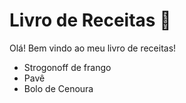 
# Livro de Receitas  :chicken: 
 
 Olá! Bem vindo ao meu livro de receitas!

 - Strogonoff de frango
 - Pavê
 - Bolo de Cenoura